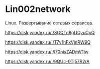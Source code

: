 # Lin002network
Linux. Развертывание сетевых сервисов.

https://disk.yandex.ru/i/SOQTn8gUCyuCpQ

https://disk.yandex.ru/i/T7y1hFxVjnRW9Q

https://disk.yandex.ru/i/l70nisZADmV1Iw

https://disk.yandex.ru/i/9QUc-0Tj57R2rA

